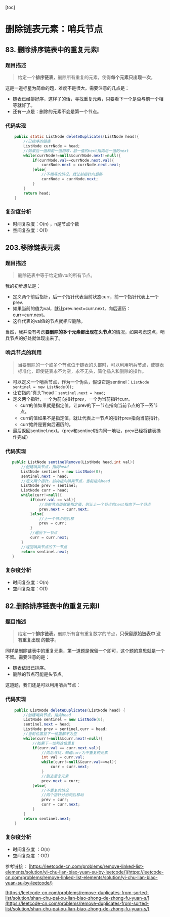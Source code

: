 [toc]
# 删除链表元素：哨兵节点

## 83. 删除排序链表中的重复元素Ⅰ

### 题目描述
> 给定一个**排序链表**，删除所有重复的元素，使得**每个元素只出现一次**。


这是一道标星为简单的题，难度不是很大。需要注意的几点是：

- 链表已经排好序，这样子的话，寻找重复元素，只要看下一个是否与前一个相等就好了。
- 还有一点是：删除的元素不会是第一个节点。

### 代码实现
```java
    public static ListNode deleteDuplicates(ListNode head){
        //已排序的链表
        ListNode currNode = head;
        //如果后一值和前一值相等，前一值的next指向后一值的next
        while(currNode!=null&&currNode.next!=null){
            if(currNode.val==currNode.next.val){
                currNode.next = currNode.next.next;
            }else{
                //不相等的情况，就让前指针向后移
                currNode = currNode.next;
            }
        }
        return head;
    }
```
### 复杂度分析
- 时间复杂度：O(n) ，n是节点个数
- 空间复杂度：O(1)
## 203.移除链表元素
### 题目描述
> 删除链表中等于给定值*val*的所有节点。

我的初步想法是：
- 定义两个前后指针，后一个指针代表当前状态curr，前一个指针代表上一个prev.
- 如果当前的值为val，就让prev.next=curr.next，向后遍历：curr=curr.next。
- 这样代表的val值的节点就相应删除。

当然，我并没有考虑**要删除的多个元素都出现在头节点**的情况，如果考虑这点，哨兵节点的好处就体现出来了。

### 哨兵节点的利用
> 当要删除的一个或多个节点位于链表的头部时，可以利用哨兵节点，使链表标准化，即使链表永不为空，永不无头，简化插入和删除的操作。

 - 可以定义一个哨兵节点，作为一个伪头，假设它是sentinel：`ListNode sentinel = new ListNode(0);`
 - 让它指向“真头”head：`sentinel.next = head;`
 - 定义两个指针，一个为前向指针prev，一个为当前指针curr。
    - curr的值如果就是指定值，让prev的下一节点指向当前节点的下一系节点。
     - curr的值如果不是指定值，就让代表上一节点的指针prev指向当前指针。
    - curr始终是要向后遍历的。
- 最后返回sentinel.next。（prev和sentinel指向同一地址，prev已经将链表操作完成）

### 代码实现
 ```java
    public ListNode sentinelRemove(ListNode head,int val){
        //创建哨兵节点，指向head
        ListNode sentinel = new ListNode(0);
        sentinel.next = head;
        //定义两个指针，前向指向哨兵节点，当前指向head
        ListNode prev = sentinel;
        ListNode curr = head;
        while(curr!=null){
            if(curr.val == val){
                //当前节点值就是指定值，则让上一个节点的next指向下一个节点
                prev.next = curr.next;
            }else{
                //上一个节点向后移
                prev = curr;
            }
            //遍历下一节点
            curr = curr.next;
        }
        //返回哨兵节点的下一节点
        return sentinel.next;
    }
 ```

### 复杂度分析
- 时间复杂度：O(n)
- 空间复杂度：O(1)

## 82.删除排序链表中的重复元素Ⅱ
### 题目描述
> 给定一个**排序链表**，删除所有含有重复数字的节点，**只保留原始链表中 没有重复出现 的数字**。

同样是删除链表中的重复元素，第一道题是保留一个即可，这个题的意思就是一个不留。需要注意的是：

- 链表依旧已排序。
- 删除的节点可能是头节点。

这道题，我们还是可以利用哨兵节点：

### 代码实现

```java
    public ListNode deleteDuplicates(ListNode head) {
        //创建哨兵节点，指向head
        ListNode sentinel = new ListNode(0);
        sentinel.next = head;
        ListNode prev = sentinel,curr = head;
        //当前位置且下一位置都不为空
        while(curr!=null&&curr.next!=null){
            //如果下一位和这位重复
            if(curr.val == curr.next.val){
                //向后寻找，知道curr为不重复的元素
                int val = curr.val;
                while(curr!=null&&curr.val==val){
                    curr = curr.next;
                }
                //删去重复元素
                prev.next = curr;
            }else{
                //不重复的情况
                //两个指针分别向后移动
                prev = curr;
                curr = curr.next;
            }
        }
        return sentinel.next;
    }
```
### 复杂度分析
- 时间复杂度 ：O(n)
- 空间复杂度 ：O(1)


参考链接：
[https://leetcode-cn.com/problems/remove-linked-list-elements/solution/yi-chu-lian-biao-yuan-su-by-leetcode/](https://leetcode-cn.com/problems/remove-linked-list-elements/solution/yi-chu-lian-biao-yuan-su-by-leetcode/)

[https://leetcode-cn.com/problems/remove-duplicates-from-sorted-list/solution/shan-chu-pai-xu-lian-biao-zhong-de-zhong-fu-yuan-s/](https://leetcode-cn.com/problems/remove-duplicates-from-sorted-list/solution/shan-chu-pai-xu-lian-biao-zhong-de-zhong-fu-yuan-s/)